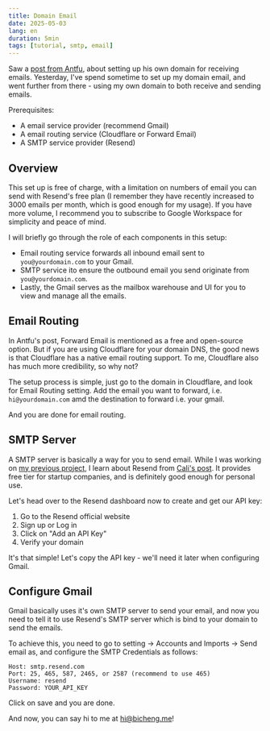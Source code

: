 ```yaml
---
title: Domain Email
date: 2025-05-03
lang: en
duration: 5min
tags: [tutorial, smtp, email]
---
```


Saw a [post from Antfu](https://antfu.me/posts/domain-email), about setting up his own domain for receiving emails. Yesterday, I've spend sometime to set up my domain email, and went further from there - using my own domain to both receive and sending emails.

Prerequisites:

- A email service provider (recommend Gmail)
- A email routing service (Cloudflare or Forward Email)
- A SMTP service provider (Resend)

## Overview

This set up is free of charge, with a limitation on numbers of email you can send with Resend's free plan (I remember they have recently increased to 3000 emails per month, which is good enough for my usage). If you have more volume, I recommend you to subscribe to Google Workspace for simplicity and peace of mind.

I will briefly go through the role of each components in this setup:

- Email routing service forwards all inbound email sent to `you@yourdomain.com` to your Gmail.
- SMTP service ito ensure the outbound email you send originate from `you@yourdomain.com`.
- Lastly, the Gmail serves as the mailbox warehouse and UI for you to view and manage all the emails.

## Email Routing

In Antfu's post, Forward Email is mentioned as a free and open-source option. But if you are using Cloudflare for your domain DNS, the good news is that Cloudflare has a native email routing support. To me, Cloudflare also has much more credibility, so why not?

The setup process is simple, just go to the domain in Cloudflare, and look for Email Routing setting. Add the email you want to forward, i.e. `hi@yourdomain.com` amd the destination to forward i.e. your gmail.

And you are done for email routing.

## SMTP Server

A SMTP server is basically a way for you to send email. While I was working on [my previous project](https://bicheng.me/posts/baking-my-personal-blog), I learn about Resend from [Cali's post](https://cali.so/blog/guide-for-cloning-my-site#f6ecf0edede3). It provides free tier for startup companies, and is definitely good enough for personal use.

Let's head over to the Resend dashboard now to create and get our API key:

1. Go to the Resend official website
2. Sign up or Log in
3. Click on "Add an API Key"
4. Verify your domain

It's that simple! Let's copy the API key - we'll need it later when configuring Gmail.

## Configure Gmail

Gmail basically uses it's own SMTP server to send your email, and now you need to tell it to use Resend's SMTP server which is bind to your domain to send the emails.

To achieve this, you need to go to setting -> Accounts and Imports -> Send email as, and configure the SMTP Credentials as follows:

```plain
Host: smtp.resend.com
Port: 25, 465, 587, 2465, or 2587 (recommend to use 465)
Username: resend
Password: YOUR_API_KEY
```

Click on save and you are done.

And now, you can say hi to me at [hi@bicheng.me](mailto:hi@bicheng.me)!
